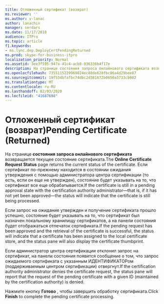 ```yaml
---
title: Отложенный сертификат (возврат)
ms.reviewer: ''
ms.author: v-lanac
author: lanachin
manager: serdars
ms.date: 11/17/2018
audience: ITPro
ms.topic: article
f1.keywords:
- ms.lync.dep.DeployCertPendingReturned
ms.prod: skype-for-business-itpro
localization_priority: Normal
ms.assetid: 3ee3f595-947a-41c4-acb8-036336b4f17e
description: На странице состояния запроса онлайнового сертификата возвращается текущее состояние сертификата. Если сертификат по-прежнему находится в состоянии ожидания утверждения с помощью администратора центра сертификации (то есть, если он еще не утвержден), состояние будет указывать на то, что сертификат все еще обрабатывается.
ms.openlocfilehash: 7355115229969824ec88de628fbc86a4d29bee87
ms.sourcegitcommit: 19f534bfafbc74dbc2d381672b0650a3733cb982
ms.translationtype: MT
ms.contentlocale: ru-RU
ms.lasthandoff: 02/03/2020
ms.locfileid: "41687698"
---
```

# <a name="pending-certificate-returned"></a><span data-ttu-id="53124-104">Отложенный сертификат (возврат)</span><span class="sxs-lookup"><span data-stu-id="53124-104">Pending Certificate (Returned)</span></span>
 
<span data-ttu-id="53124-105">На странице **состояния запроса онлайнового сертификата** возвращается текущее состояние сертификата.</span><span class="sxs-lookup"><span data-stu-id="53124-105">The **Online Certificate Request Status** page returns the current status of the certificate.</span></span> <span data-ttu-id="53124-106">Если сертификат по-прежнему находится в состоянии ожидания утверждения с помощью администратора центра сертификации (то есть, если он еще не утвержден), состояние будет указывать на то, что сертификат все еще обрабатывается.</span><span class="sxs-lookup"><span data-stu-id="53124-106">If the certificate is still in a pending approval state with the certification authority administrator—that is, if it has not yet been approved—the status will indicate that the certificate is still being processed.</span></span>
  
<span data-ttu-id="53124-107">Если запрос на ожидание утвержден и получение сертификата прошло успешно, состояние будет указывать на то, что сертификат был назначен локальному хранилищу сертификатов, а на панели состояния будет отображаться отпечаток сертификата.</span><span class="sxs-lookup"><span data-stu-id="53124-107">If the pending request has been approved and the retrieval of the certificate is successful, the status will indicate that a certificate has been assigned to the local certificate store, and the status pane will also display the certificate thumbprint.</span></span>
  
<span data-ttu-id="53124-108">Если администратор центра сертификации отклонил запрос на сертификат, на панели состояния появится сообщение о том, что запрос ожидаемого сертификата с указанным ИДЕНТИФИКАТОРом (поддерживаемым центром сертификации) отвергнут.</span><span class="sxs-lookup"><span data-stu-id="53124-108">If the certification authority administrator denies the certificate request, the status pane will report that the request of the pending certificate with a given ID (maintained by the certification authority) is denied.</span></span>
  
<span data-ttu-id="53124-109">Нажмите кнопку **Готово** , чтобы завершить обработку сертификата.</span><span class="sxs-lookup"><span data-stu-id="53124-109">Click **Finish** to complete the pending certificate processing.</span></span>
  

